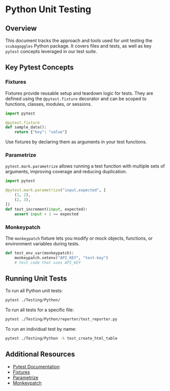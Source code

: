 # Python Unit Testing

## Overview

This document tracks the approach and tools used for unit testing the `scubagoggles` Python package. It covers files and tests, as well as key `pytest` concepts leveraged in our test suite.

## Key Pytest Concepts

### Fixtures

Fixtures provide reusable setup and teardown logic for tests. They are defined using the `@pytest.fixture` decorator and can be scoped to functions, classes, modules, or sessions.

```python
import pytest

@pytest.fixture
def sample_data():
    return {"key": "value"}
```

Use fixtures by declaring them as arguments in your test functions.

### Parametrize

`pytest.mark.parametrize` allows running a test function with multiple sets of arguments, improving coverage and reducing duplication.

```python
import pytest

@pytest.mark.parametrize("input,expected", [
    (1, 2),
    (2, 3),
])
def test_increment(input, expected):
    assert input + 1 == expected
```

### Monkeypatch

The `monkeypatch` fixture lets you modify or mock objects, functions, or environment variables during tests.

```python
def test_env_var(monkeypatch):
    monkeypatch.setenv("API_KEY", "test-key")
    # test code that uses API_KEY
```

## Running Unit Tests

To run all Python unit tests:

```bash
pytest ./Testing/Python/
```

To run all tests for a specific file:

```bash
pytest ./Testing/Python/reporter/test_reporter.py
```

To run an individual test by name:

```bash
pytest ./Testing/Python -k test_create_html_table
```

## Additional Resources

- [Pytest Documentation](https://docs.pytest.org/en/stable/)
- [Fixtures](https://docs.pytest.org/en/stable/how-to/fixtures.html)
- [Parametrize](https://docs.pytest.org/en/stable/how-to/parametrize.html)
- [Monkeypatch](https://docs.pytest.org/en/stable/how-to/monkeypatch.html)